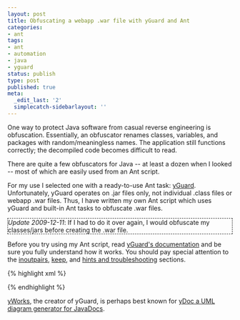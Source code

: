 ```yaml
---
layout: post
title: Obfuscating a webapp .war file with yGuard and Ant
categories:
- ant
tags:
- ant
- automation
- java
- yguard
status: publish
type: post
published: true
meta:
  _edit_last: '2'
  simplecatch-sidebarlayout: ''
---
```

One way to protect Java software from casual reverse engineering is obfuscation.  Essentially, an obfuscator renames classes, variables, and packages with random/meaningless names.  The application still functions correctly; the decompiled code becomes difficult to read.

There are quite a few obfuscators for Java -- at least a dozen when I looked -- most of which are easily used from an Ant script.  

For my use I selected one with a ready-to-use Ant task: <a href="http://www.yworks.com/en/products_yguard_about.html">yGuard</a>.  Unfortunately, yGuard operates on .jar files only, not individual .class files or webapp .war files.  Thus, I have written my own Ant script which uses yGuard and built-in Ant tasks to obfuscate .war files.<!--more-->

<p style="border: thin dashed;"><em>Update 2009-12-11</em>: If I had to do it over again, I would obfuscate my classes/jars before creating the .war file.</p>

Before you try using my Ant script, read <a href="http://www.yworks.com/products/yguard/yguard_ant_howto.html">yGuard's documentation</a> and be sure you fully understand how it works.  You should pay special attention to the <a href="http://www.yworks.com/products/yguard/yguard_ant_howto.html#inoutpairs">inoutpairs</a>, <a href="http://www.yworks.com/products/yguard/yguard_ant_howto.html#keep">keep</a>, and <a href="http://www.yworks.com/products/yguard/yguard_ant_howto.html#hints">hints and troubleshooting</a> sections.

{% highlight xml %}
<!-- prepare a temporary directory in which the war file is expanded and obfuscated -->
<tempfile property="unwar.dir" destdir="${java.io.tmpdir}" deleteonexit="yes"/>
<mkdir dir="${unwar.dir}"/>
<unwar src="webapp.war" dest="${unwar.dir}"/>

<!-- create a jar of webapp classes (required by yguard) for obfuscation -->
<jar destfile="${unwar.dir}/WEB-INF/lib/webapp.jar" whenempty="fail">
    <zipfileset dir="${unwar.dir}/WEB-INF/classes"/>
</jar>
<delete dir="${unwar.dir}/WEB-INF/classes"/>

<!-- create a fileset of internal libraries to be obfuscated -->
<fileset dir="${unwar.dir}/WEB-INF/lib" id="internal.lib.set">
    <include name="myLibrary.jar"/>
    <include name="myOtherLibrary.jar"/>
</fileset>

<!-- move the internal libraries to a temporary directory and make a fileset out of them -->
<tempfile property="obfuscation.dir" destDir="${java.io.tmpdir}" deleteonexit="yes"/>
<mkdir dir="${obfuscation.dir}"/>
<move todir="${obfuscation.dir}">
    <fileset refid="internal.lib.set"/>
</move>

<!-- create a jar of web.xml (required by yguard) for obfuscation -->
<jar destfile="${obfuscation.dir}/web.xml.jar" whenempty="fail">
    <zipfileset dir="${unwar.dir}/WEB-INF" includes="web.xml"/>
</jar>
<delete file="${unwar.dir}/WEB-INF/web.xml"/>

<!-- make a fileset of all jars to be obfuscated -->
<fileset dir="${obfuscation.dir}" includes="*.jar" id="in-out.set"/>

<!-- make a fileset of the remaining libraries, these are not obfuscated -->
<path id="external.lib.path">
    <fileset dir="${unwar.dir}/WEB-INF/lib" includes="*.jar"/>
</path>

<taskdef name="yguard"
    classname="com.yworks.yguard.YGuardTask"
    classpath="yguard.jar"/>

<yguard>
    <inoutpairs>
        <!-- these filesets are inputs to be obfuscated -->
        <fileset refid="in-out.set"/>
    </inoutpairs>
    <externalclasses refid="external.lib.path"/>  <!-- external libs, not obfuscated -->
    <rename>
        <adjust replaceContent="true">
            <include name="web.xml"/>  <!-- modified to reference the obfuscated Servlet -->
        </adjust>
        <keep>
            <!-- classes, packages, methods, and fields which should not obfuscated are specified here -->
        </keep>
    </rename>
</yguard>

<!-- move our newly obfuscated classes back into the lib area -->
<move todir="${unwar.dir}/WEB-INF/lib">
    <fileset dir="${obfuscation.dir}" includes="*_obf.jar"/>
</move>

<!-- unjar the adjusted web.xml --> 
<unzip dest="${unwar.dir}/WEB-INF/" src="${unwar.dir}/WEB-INF/lib/web.xml_obf.jar">
    <patternset includes="web.xml"/>
</unzip>
<delete>
    <fileset dir="${unwar.dir}/WEB-INF/lib" includes="web.xml*.jar"/>
</delete>

<!-- rebuild the war file -->
<war destfile="webapp_obf.war" basedir="${unwar.dir}"/>
{% endhighlight %}

<a href="http://www.yworks.com/">yWorks</a>, the creator of yGuard, is perhaps best known for <a href="http://www.yworks.com/en/products_ydoc.html">yDoc a UML diagram generator for JavaDocs</a>.

